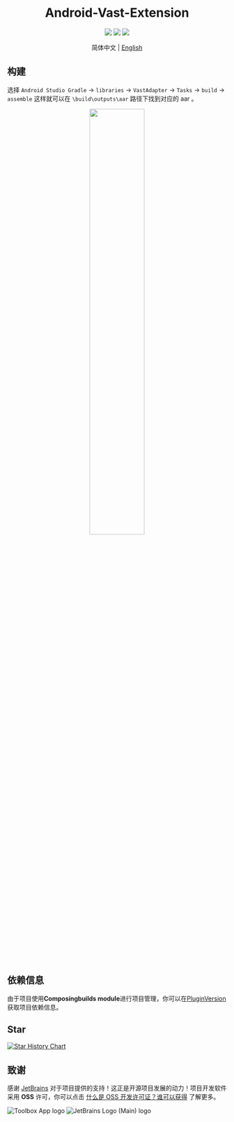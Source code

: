<h1 align="center">Android-Vast-Extension</h1>

<p align="center">
<img src="https://img.shields.io/badge/min%20sdk%20version-23-yellowgreen"/>
<img src="https://img.shields.io/badge/jdk%20version-17-2300b894?style=flat"/>
<img src="https://img.shields.io/badge/license-Apache%20License%202.0-blue.svg?style=flat"/>
</p>

<p align="center">简体中文 | <a href="https://github.com/SakurajimaMaii/Android-Vast-Extension/blob/develop/README.md">English</a></p>

## 构建

选择 `Android Studio Gradle` -> `libraries` -> `VastAdapter` -> `Tasks` -> `build` -> `assemble` 这样就可以在 `\build\outputs\aar` 路径下找到对应的 aar 。

<div align=center><img src="https://github.com/SakurajimaMaii/Android-Vast-Extension/blob/develop/mdResource/building.png?raw=true" style="width:50%"/></div>

## 依赖信息

由于项目使用**Composingbuilds module**进行项目管理，你可以在[PluginVersion](https://github.com/SakurajimaMaii/PluginVersion)获取项目依赖信息。

## Star

[![Star History Chart](https://api.star-history.com/svg?repos=SakurajimaMaii/Android-Vast-Extension&type=Date)](https://star-history.com/#SakurajimaMaii/Android-Vast-Extension&Date)

## 致谢

感谢 [JetBrains](https://www.jetbrains.com/) 对于项目提供的支持！这正是开源项目发展的动力！项目开发软件采用 **OSS** 许可，你可以点击 [什么是 OSS 开发许可证？谁可以获得](https://sales.jetbrains.com/hc/zh-cn/articles/360016581839-%E4%BB%80%E4%B9%88%E6%98%AF-OSS-%E5%BC%80%E5%8F%91%E8%AE%B8%E5%8F%AF%E8%AF%81-%E8%B0%81%E5%8F%AF%E4%BB%A5%E8%8E%B7%E5%BE%97-) 了解更多。

![Toolbox App logo](https://resources.jetbrains.com/storage/products/company/brand/logos/Toolbox.svg)
![JetBrains Logo (Main) logo](https://resources.jetbrains.com/storage/products/company/brand/logos/jb_beam.svg)
